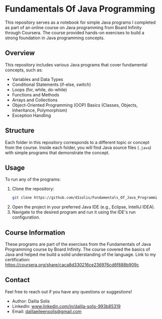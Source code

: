 # Fundamentals Of Java Programming

This repository serves as a notebook for simple Java programs I completed as part of an online course on Java programming from Board Infinity through Coursera. The course provided hands-on exercises to build a strong foundation in Java programming concepts.

## Overview
This repository includes various Java programs that cover fundamental concepts, such as:
- Variables and Data Types
- Conditional Statements (if-else, switch)
- Loops (for, while, do-while)
- Functions and Methods
- Arrays and Collections
- Object-Oriented Programming (OOP) Basics (Classes, Objects, Inheritance, Polymorphism)
- Exception Handling

## Structure
Each folder in this repository corresponds to a different topic or concept from the course. Inside each folder, you will find Java source files (`.java`) with simple programs that demonstrate the concept.

## Usage
To run any of the programs:
1. Clone the repository:
   ```bash
   git clone https://github.com/d1solis/Fundamentals_Of_Java_Programming.git
2. Open the project in your preferred Java IDE (e.g., Eclipse, IntelliJ IDEA).
3. Navigate to the desired program and run it using the IDE's run configuration.

## Course Information
These programs are part of the exercises from the Fundamentals of Java Programming course by Board Infinity. The course covered the basics of Java and helped me build a solid understanding of the language.
Link to my certification: https://coursera.org/share/caca8d330216ce236976cd6f888b909c

## Contact
Feel free to reach out if you have any questions or suggestions!

- Author: Dalila Solis
- LinkedIn: www.linkedin.com/in/dalila-solis-993b85319
- Email: dalilaeileensolis@gmail.com
